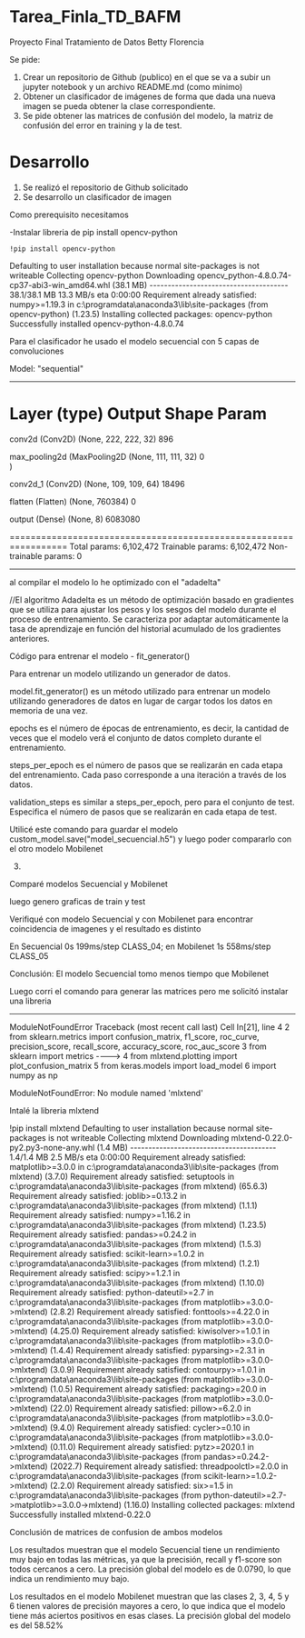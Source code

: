 # Tarea_Finla_TD_BAFM
 

Proyecto Final Tratamiento de Datos
Betty Florencia

Se pide:
1. Crear un repositorio de Github (publico) en el que se va a subir un jupyter notebook y un archivo
README.md (como mínimo)
2. Obtener un clasificador de imágenes de forma que dada una nueva imagen se pueda obtener la clase
correspondiente.
3. Se pide obtener las matrices de confusión del modelo, la matriz de confusión del error en training y la de
test.

# Desarrollo

1. Se realizó el repositorio de Github solicitado
2. Se desarrollo un clasificador de imagen

Como prerequisito necesitamos 

-Instalar libreria de pip install opencv-python

    !pip install opencv-python


Defaulting to user installation because normal site-packages is not writeable
Collecting opencv-python
  Downloading opencv_python-4.8.0.74-cp37-abi3-win_amd64.whl (38.1 MB)
     -------------------------------------- 38.1/38.1 MB 13.3 MB/s eta 0:00:00
Requirement already satisfied: numpy>=1.19.3 in c:\programdata\anaconda3\lib\site-packages (from opencv-python) (1.23.5)
Installing collected packages: opencv-python
Successfully installed opencv-python-4.8.0.74


Para el clasificador he usado el modelo secuencial con 5 capas de convoluciones

Model: "sequential"
_________________________________________________________________
 Layer (type)                Output Shape              Param    
=================================================================
 conv2d (Conv2D)             (None, 222, 222, 32)      896       
                                                                 
 max_pooling2d (MaxPooling2D  (None, 111, 111, 32)     0         
 )                                                               
                                                                 
 conv2d_1 (Conv2D)           (None, 109, 109, 64)      18496     
                                                                 
 flatten (Flatten)           (None, 760384)            0         
                                                                 
 output (Dense)              (None, 8)                 6083080   
                                                                 
=================================================================
Total params: 6,102,472
Trainable params: 6,102,472
Non-trainable params: 0
_________________________________________________________________

al compilar el modelo lo he optimizado con el "adadelta"

//El algoritmo Adadelta es un método de optimización basado en gradientes que se utiliza para ajustar los pesos y los sesgos del modelo durante el proceso de entrenamiento. Se caracteriza por adaptar automáticamente la tasa de aprendizaje en función del historial 
acumulado de los gradientes anteriores.

Código para entrenar el modelo - fit_generator() 

Para entrenar un modelo utilizando un generador de datos. 

model.fit_generator() es un método utilizado para entrenar un modelo utilizando generadores de datos en lugar de cargar todos los datos en memoria de una vez.

epochs es el número de épocas de entrenamiento, es decir, la cantidad de veces que el modelo verá el conjunto de datos completo durante el entrenamiento.

steps_per_epoch es el número de pasos que se realizarán en cada etapa del entrenamiento. Cada paso corresponde a una iteración a través de los datos.

validation_steps es similar a steps_per_epoch, pero para el conjunto de test. Especifica el número de pasos que se realizarán en cada etapa de test.



Utilicé este comando para guardar el modelo custom_model.save("model_secuencial.h5") y luego poder compararlo con el otro modelo Mobilenet 


3.
Comparé modelos Secuencial y Mobilenet

luego genero graficas de train y test 


Verifiqué con modelo Secuencial y con Mobilenet para encontrar coincidencia de imagenes y el resultado es distinto 

En Secuencial 0s 199ms/step CLASS_04; en Mobilenet 1s 558ms/step CLASS_05  

Conclusión: El modelo Secuencial tomo menos tiempo que Mobilenet


Luego corri el comando para generar las matrices pero me solicitó instalar una libreria 

---------------------------------------------------------------------------
ModuleNotFoundError                       Traceback (most recent call last)
Cell In[21], line 4
      2 from sklearn.metrics import confusion_matrix, f1_score, roc_curve, precision_score, recall_score, accuracy_score, roc_auc_score
      3 from sklearn import metrics
----> 4 from mlxtend.plotting import plot_confusion_matrix
      5 from keras.models import load_model
      6 import numpy as np

ModuleNotFoundError: No module named 'mlxtend'

Intalé la libreria mlxtend

!pip install mlxtend
Defaulting to user installation because normal site-packages is not writeable
Collecting mlxtend
  Downloading mlxtend-0.22.0-py2.py3-none-any.whl (1.4 MB)
     ---------------------------------------- 1.4/1.4 MB 2.5 MB/s eta 0:00:00
Requirement already satisfied: matplotlib>=3.0.0 in c:\programdata\anaconda3\lib\site-packages (from mlxtend) (3.7.0)
Requirement already satisfied: setuptools in c:\programdata\anaconda3\lib\site-packages (from mlxtend) (65.6.3)
Requirement already satisfied: joblib>=0.13.2 in c:\programdata\anaconda3\lib\site-packages (from mlxtend) (1.1.1)
Requirement already satisfied: numpy>=1.16.2 in c:\programdata\anaconda3\lib\site-packages (from mlxtend) (1.23.5)
Requirement already satisfied: pandas>=0.24.2 in c:\programdata\anaconda3\lib\site-packages (from mlxtend) (1.5.3)
Requirement already satisfied: scikit-learn>=1.0.2 in c:\programdata\anaconda3\lib\site-packages (from mlxtend) (1.2.1)
Requirement already satisfied: scipy>=1.2.1 in c:\programdata\anaconda3\lib\site-packages (from mlxtend) (1.10.0)
Requirement already satisfied: python-dateutil>=2.7 in c:\programdata\anaconda3\lib\site-packages (from matplotlib>=3.0.0->mlxtend) (2.8.2)
Requirement already satisfied: fonttools>=4.22.0 in c:\programdata\anaconda3\lib\site-packages (from matplotlib>=3.0.0->mlxtend) (4.25.0)
Requirement already satisfied: kiwisolver>=1.0.1 in c:\programdata\anaconda3\lib\site-packages (from matplotlib>=3.0.0->mlxtend) (1.4.4)
Requirement already satisfied: pyparsing>=2.3.1 in c:\programdata\anaconda3\lib\site-packages (from matplotlib>=3.0.0->mlxtend) (3.0.9)
Requirement already satisfied: contourpy>=1.0.1 in c:\programdata\anaconda3\lib\site-packages (from matplotlib>=3.0.0->mlxtend) (1.0.5)
Requirement already satisfied: packaging>=20.0 in c:\programdata\anaconda3\lib\site-packages (from matplotlib>=3.0.0->mlxtend) (22.0)
Requirement already satisfied: pillow>=6.2.0 in c:\programdata\anaconda3\lib\site-packages (from matplotlib>=3.0.0->mlxtend) (9.4.0)
Requirement already satisfied: cycler>=0.10 in c:\programdata\anaconda3\lib\site-packages (from matplotlib>=3.0.0->mlxtend) (0.11.0)
Requirement already satisfied: pytz>=2020.1 in c:\programdata\anaconda3\lib\site-packages (from pandas>=0.24.2->mlxtend) (2022.7)
Requirement already satisfied: threadpoolctl>=2.0.0 in c:\programdata\anaconda3\lib\site-packages (from scikit-learn>=1.0.2->mlxtend) (2.2.0)
Requirement already satisfied: six>=1.5 in c:\programdata\anaconda3\lib\site-packages (from python-dateutil>=2.7->matplotlib>=3.0.0->mlxtend) (1.16.0)
Installing collected packages: mlxtend
Successfully installed mlxtend-0.22.0

Conclusión de matrices de confusion de ambos modelos

Los resultados muestran que el modelo Secuencial tiene un rendimiento muy bajo en todas las métricas, ya que la precisión, recall y f1-score son todos cercanos a cero. La precisión global del modelo es de 0.0790, lo que indica un rendimiento muy bajo.


Los resultados en el modelo Mobilenet muestran que las clases 2, 3, 4, 5 y 6 tienen valores de precisión mayores a cero, lo que indica que el modelo tiene más aciertos positivos en esas clases. La precisión global del modelo es del 58.52%



